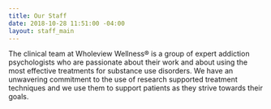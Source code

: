 ```yaml
---
title: Our Staff
date: 2018-10-28 11:51:00 -04:00
layout: staff_main
---
```


The clinical team at Wholeview Wellness&reg; is a group of expert addiction psychologists who are passionate about their work and about using the most effective treatments for substance use disorders. We have an unwavering commitment to the use of research supported treatment techniques and we use them to support patients as they strive towards their goals.

